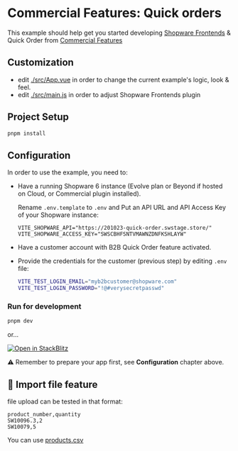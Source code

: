 # Commercial Features: Quick orders

This example should help get you started developing [Shopware Frontends](https://github.com/shopware/frontends) & Quick Order from [Commercial Features](https://docs.shopware.com/en/shopware-6-en/commercial-features/b2b-components)

## Customization

- edit [./src/App.vue](./src/App.vue) in order to change the current example's logic, look & feel.
- edit [./src/main.js](./src/main.js) in order to adjust Shopware Frontends plugin

## Project Setup

```sh
pnpm install
```

## Configuration

In order to use the example, you need to:

- Have a running Shopware 6 instance (Evolve plan or Beyond if hosted on Cloud, or Commercial plugin installed).

  Rename `.env.template` to `.env` and Put an API URL and API Access Key of your Shopware instance:

  ```
  VITE_SHOPWARE_API="https://201023-quick-order.swstage.store/"
  VITE_SHOPWARE_ACCESS_KEY="SWSCBHFSNTVMAWNZDNFKSHLAYW"
  ```

- Have a customer account with B2B Quick Order feature activated.

- Provide the credentials for the customer (previous step) by editing `.env` file:

  ```sh
  VITE_TEST_LOGIN_EMAIL="myb2bcustomer@shopware.com"
  VITE_TEST_LOGIN_PASSWORD="!@#verysecretpasswd"
  ```

### Run for development

```sh
pnpm dev
```

or...

[![Open in StackBlitz](https://developer.stackblitz.com/img/open_in_stackblitz.svg)](https://stackblitz.com/github/shopware/frontends/tree/main/examples/commercial-quick-order?file=README.md)

⚠️ Remember to prepare your app first, see **Configuration** chapter above.

## 📁 Import file feature

file upload can be tested in that format:

```
product_number,quantity
SW10096.3,2
SW10079,5
```

You can use [products.csv](./products.csv)

